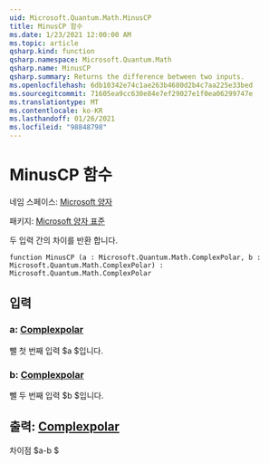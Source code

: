 ```yaml
---
uid: Microsoft.Quantum.Math.MinusCP
title: MinusCP 함수
ms.date: 1/23/2021 12:00:00 AM
ms.topic: article
qsharp.kind: function
qsharp.namespace: Microsoft.Quantum.Math
qsharp.name: MinusCP
qsharp.summary: Returns the difference between two inputs.
ms.openlocfilehash: 6db10342e74c1ae263b4680d2b4c7aa225e33bed
ms.sourcegitcommit: 71605ea9cc630e84e7ef29027e1f0ea06299747e
ms.translationtype: MT
ms.contentlocale: ko-KR
ms.lasthandoff: 01/26/2021
ms.locfileid: "98848798"
---
```

# <a name="minuscp-function"></a>MinusCP 함수

네임 스페이스: [Microsoft 양자](xref:Microsoft.Quantum.Math)

패키지: [Microsoft 양자 표준](https://nuget.org/packages/Microsoft.Quantum.Standard)


두 입력 간의 차이를 반환 합니다.

```qsharp
function MinusCP (a : Microsoft.Quantum.Math.ComplexPolar, b : Microsoft.Quantum.Math.ComplexPolar) : Microsoft.Quantum.Math.ComplexPolar
```


## <a name="input"></a>입력

### <a name="a--complexpolar"></a>a: [Complexpolar](xref:Microsoft.Quantum.Math.ComplexPolar)

뺄 첫 번째 입력 $a $입니다.


### <a name="b--complexpolar"></a>b: [Complexpolar](xref:Microsoft.Quantum.Math.ComplexPolar)

뺄 두 번째 입력 $b $입니다.



## <a name="output--complexpolar"></a>출력: [Complexpolar](xref:Microsoft.Quantum.Math.ComplexPolar)

차이점 $a-b $